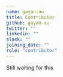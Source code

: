 ```yaml
---
name: gayan-au
title: Contributor
github: gayan-au
twitter: ""
linkedin: ""
slack: ""
joining_date: ""
role: "contributor"
---
```


Still waiting for this
